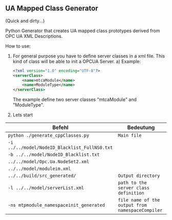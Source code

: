 ## UA Mapped Class Generator

(Quick and dirty...)

Python Generator that creates UA mapped class prototypes derived from OPC UA XML Descriptions.

How to use:

1. For general purpose you have to define server classes in a xml file. This kind of class will be able to init a OPCUA Server.
	a) Example:
	```xml
	<?xml version="1.0" encoding="UTF-8"?>
	<serverClass>
		<name>mtcaModule</name>
		<name>ModuleType</name>
	</serverClass>
	```
	The example define two server classes "mtcaModule" and "ModuleType".

2. Lets start

| Befehl | Bedeutung |
|--- | --- |
|`python ./generate_cppClasses.py` | `Main file` |
| `-i ../../model/NodeID_Blacklist_FullNS0.txt` | | 
| `-b ../../model/NodeID_Blacklist.txt` | |  
| `../../model/Opc.Ua.NodeSet2.xml` |  |
| `../../model/moduleim.xml` |  |
| `../../build/src_generated/` | `Output directory` |
| `-l ../../model/serverList.xml` | `path to the server class definition` |
| `-ns mtpmodule_namespaceinit_generated` | `file name of the output from namespaceCompiler` |




